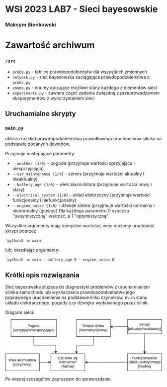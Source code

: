 # WSI 2023 LAB7 - Sieci bayesowskie
### Maksym Bieńkowski

# Zawartość archiwum
### `/src`
* `probs.py` - tablice prawdopodobieństw dla wszystkich zmiennych
* `network.py` - sieć bayesowska zaciągająca prawdopodobieństwa z `probs.py`
* `enums.py` - enumy opisujące możliwe stany każdego z elementów sieci
* `experiments.py` - zawiera część zadania związaną z przeprowadzaniem eksperymentów z wykorzystaniem sieci

## Uruchamialne skrypty
### `main.py`
oblicza rozkład prawdopodobieństwa prawidłowego uruchomienia silnika na podstawie podanych 
dowodów.

Przyjmuje następujące parametry: 

* `--weather {1/0}` - pogoda (przyjmuje wartości sprzyjająca i niesprzyjająca)
* `--car_maintenance {1/0}` - serwis (przyjmuje wartości aktualny i nieaktualny)
* `--battery_age {1/0}` - wiek akumulatora (przyjmuje wartości nowy i stary)
* `--electrical_system {1/0}` - układ elektryczny (przyjmuje wartości funkcjonalny i niefunkcjonalny)
* `--engine_noise {1/0}` - dźwięk silnika (przyjmuje wartości normalny i nienormalny (głośny))
Dla każdego parametru 0 oznacza "pesymistyczną" wartość, a 1 "optymistyczną"



Wszystkie argumenty mają domyślne wartości, więc możemy uruchomić skrypt poprzez
```shell
`python3 -m main`
```
lub, określając argumenty:
```shell
`python3 -m main --battery_age 0 --engine_noise 0`
```
## Krótki opis rozwiązania
Sieć bayesowska służąca do diagnostyki problemów z uruchamianiem silnika samochodu lub wyznaczania prawdopodobieństwa
jego poprawnego uruchomienia na podstawie kilku czynników, m. in stanu układu elektrycznego, pogody czy dźwięku 
wydawanego przez silnik. 

Diagram sieci:

![Diagram sieci](diagram_sieci.png)

Po więcej szczegółów zapraszam do sprawozdania.
